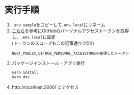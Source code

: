 # 実行手順

1. `.env.sample`をコピーして`.env.local`にリネーム
1. [こちら](https://docs.github.com/ja/github/authenticating-to-github/creating-a-personal-access-token)を参考にGitHubのパーソナルアクセストークンを取得し、`.env.local`に設定  
  (トークンのスコープもこの記事通りでOK)
    ```.env.local
    NEXT_PUBLIC_GITHUB_PERSONAL_ACCESSTOKEN=取得したトークン
    ```
1. パッケージインストール・アプリ実行
    ```bash
    yarn install
    yarn dev
    ```
1. http://localhost:3000/ にアクセス
